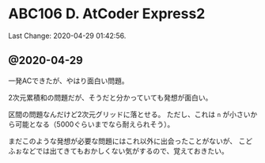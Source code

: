 # ABC106 D. AtCoder Express2

Last Change: 2020-04-29 01:42:56.

## @2020-04-29

一発ACできたが、やはり面白い問題。

2次元累積和の問題だが、そうだと分かっていても発想が面白い。

区間の問題なんだけど2次元グリッドに落とせる。
ただし、これは `n` が小さいから可能となる（5000ぐらいまでなら耐えられそう）。

まだこのような発想が必要な問題にはこれ以外に出会ったことがないが、
こどふぉなどでは出てきてもおかしくない気がするので、覚えておきたい。
